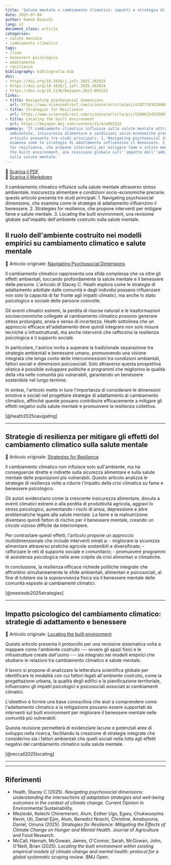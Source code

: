 ```yaml
---
title: 'Salute mentale e cambiamento climatico: impatti e strategie di adattamento'
date: 2025-07-04
author: Damon Bianchi
lang: it
document_class: article
categories:
- salute mentale
- cambiamento climatico
tags:
- clima
- benessere psicologico
- adattamento
- resilienza
bibliography: bibliografia.bib
doi:
- https://doi.org/10.1016/j.jafr.2025.102023
- https://doi.org/10.1016/j.jafr.2025.102024
- https://doi.org/10.1136/bmjopen-2023-093222
links:
- title: Navigating psychosocial dimensions
  url: https://www.sciencedirect.com/science/article/pii/S1877343524000800
- title: Strategies for Resilience
  url: https://www.sciencedirect.com/science/article/pii/S2666154325003941
- title: Locating the built environment
  url: https://bmjopen.bmj.com/content/15/4/e093222
summary: 'Il cambiamento climatico influisce sulla salute mentale attraverso stress
  ambientale, insicurezza alimentare e condizioni socio-economiche precarie. questo
  articolo presenta tre studi principali: 1. Navigating psychosocial dimensions, che
  esamina come le strategie di adattamento influenzino il benessere. 2. Strategies
  for resilience, che propone interventi per mitigare fame e salute mentale. 3. Locating
  the built environment, una revisione globale sull''impatto dell''ambiente costruito
  sulla salute mentale.'
---
```



📄 [Scarica il PDF](https://voksdb.github.io/sito_hugo_editoria/downloads/clima_salute_mentale.pdf)  
📝 [Scarica il Markdown](https://voksdb.github.io/sito_hugo_editoria/downloads/clima_salute_mentale.md)



Il cambiamento climatico influisce sulla salute mentale attraverso stress ambientale, insicurezza alimentare e condizioni socio-economiche precarie. questo articolo presenta tre studi principali: 1. Navigating psychosocial dimensions, che esamina come le strategie di adattamento influenzino il benessere. 2. Strategies for resilience, che propone interventi per mitigare fame e salute mentale. 3. Locating the built environment, una revisione globale sull'impatto dell'ambiente costruito sulla salute mentale.

## Il ruolo dell'ambiente costruito nei modelli empirici su cambiamento climatico e salute mentale

📄 Articolo originale: 
[Navigating Psychosocial Dimensions](https://www.sciencedirect.com/science/article/pii/S1877343524000800)


Il cambiamento climatico rappresenta una sfida complessa che va oltre
gli effetti ambientali, toccando profondamente la salute mentale e il
benessere delle persone. L'articolo di Stacey C. Heath  esplora come le
strategie di adattamento adottate dalle comunità e dagli individui
possano influenzare non solo la capacità di far fronte agli impatti
climatici, ma anche lo stato psicologico e sociale delle persone
coinvolte.

Gli eventi climatici estremi, la perdita di risorse naturali e le
trasformazioni socioeconomiche collegate al cambiamento climatico
possono generare stress prolungato, ansia e senso di incertezza. Heath
sottolinea che un approccio efficace all'adattamento deve quindi
integrare non solo misure tecniche o infrastrutturali, ma anche
interventi che rafforzino la resilienza psicologica e il supporto
sociale.

In particolare, l'autrice invita a superare la tradizionale separazione
tra strategie ambientali e benessere umano, promuovendo una visione
integrata che tenga conto delle interconnessioni tra condizioni
ambientali, fattori sociali e dimensioni psicosociali. Solo attraverso
questa prospettiva olistica è possibile sviluppare politiche e programmi
che migliorino la qualità della vita nelle comunità più vulnerabili,
garantendo un benessere sostenibile nel lungo termine.

In sintesi, l'articolo mette in luce l'importanza di considerare le
dimensioni emotive e sociali nel progettare strategie di adattamento al
cambiamento climatico, affinché queste possano contribuire efficacemente
a mitigare gli effetti negativi sulla salute mentale e promuovere la
resilienza collettiva.

[@heath2025navigating]

____

## Strategie di resilienza per mitigare gli effetti del cambiamento climatico sulla salute mentale

📄 Articolo originale: 
[Strategies for Resilience](https://www.sciencedirect.com/science/article/pii/S2666154325003941)


Il cambiamento climatico non influisce solo sull'ambiente, ma ha
conseguenze dirette e indirette sulla sicurezza alimentare e sulla
salute mentale delle popolazioni più vulnerabili. Questo articolo
analizza le strategie di resilienza volte a ridurre l'impatto della
crisi climatica su fame e benessere psicologico.

Gli autori  evidenziano come la crescente insicurezza alimentare, dovuta
a eventi climatici estremi e alla perdita di produttività agricola,
aggravi lo stress psicologico, aumentando i rischi di ansia, depressione
e altre problematiche legate alla salute mentale. La fame e la
malnutrizione diventano quindi fattori di rischio per il benessere
mentale, creando un circolo vizioso difficile da interrompere.

Per contrastare questi effetti, l'articolo propone un approccio
multidimensionale che include interventi mirati a: - migliorare la
sicurezza alimentare attraverso pratiche agricole sostenibili e
diversificate; - rafforzare le reti di supporto sociale e comunitario; -
promuovere programmi di assistenza psicologica nelle aree colpite da
crisi alimentari e climatiche.

In conclusione, la resilienza efficace richiede politiche integrate che
affrontino simultaneamente le sfide ambientali, alimentari e
psicosociali, al fine di tutelare sia la sopravvivenza fisica sia il
benessere mentale delle comunità esposte ai cambiamenti climatici.

[@mezieobi2025strategies]

____

## Impatto psicologico del cambiamento climatico: strategie di adattamento e benessere

📄 Articolo originale: 
[Locating the built environment](https://www.sciencedirect.com/science/article/pii/S1877343524000800)

Questo articolo presenta il protocollo per una revisione sistematica
volta a mappare come l'ambiente costruito --- ovvero gli spazi fisici e
le infrastrutture create dall'uomo --- sia integrato nei modelli
empirici che studiano le relazioni tra cambiamento climatico e salute
mentale.

Il lavoro si propone di analizzare la letteratura scientifica globale
per identificare le modalità con cui fattori legati all'ambiente
costruito, come la progettazione urbana, la qualità degli edifici e la
pianificazione territoriale, influenzano gli impatti psicologici e
psicosociali associati ai cambiamenti climatici.

L'obiettivo è fornire una base conoscitiva che aiuti a comprendere come
l'adattamento climatico e la mitigazione possano essere supportati da
interventi sul built environment per migliorare il benessere mentale
nelle comunità più vulnerabili.

Questa revisione permetterà di evidenziare lacune e potenziali aree di
sviluppo nella ricerca, facilitando la creazione di strategie integrate
che considerino sia i fattori ambientali che quelli sociali nella lotta
agli effetti negativi del cambiamento climatico sulla salute mentale.

 [@mccall2025locating]

_____

---

## Riferimenti

- Heath, Stacey C (2025). *Navigating psychosocial dimensions: understanding the intersections of adaptation strategies and well-being outcomes in the context of climate change*. Current Opinion in Environmental Sustainability. 
- Mezieobi, Kelechi Chinemerem, Alum, Esther Ugo, Egwu, Chukwuoyims Kevin, Uti, Daniel Ejim, Alum, Benedict Nnachi, Christine, Ainebyoona, Daniel, Omuna (2025). *Strategies for Resilience: Mitigating the Effects of Climate Change on Hunger and Mental Health*. Journal of Agriculture and Food Research. 
- McCall, Hannah, McGowan, James, O'Connor, Sarah, McGowan, John, O'Neill, Brian (2025). *Locating the built environment within existing empirical models of climate change and mental health: protocol for a global systematic scoping review*. BMJ Open. 
